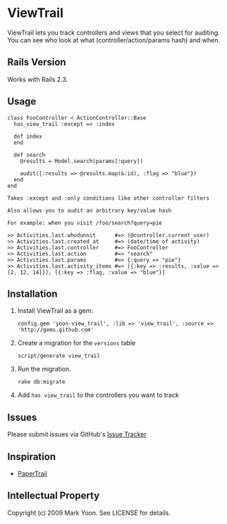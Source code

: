 # ViewTrail

ViewTrail lets you track controllers and views that you select for auditing. You can see who look at what (controller/action/params hash) and when.

## Rails Version

Works with Rails 2.3.

## Usage

    class FooController < ActionController::Base
      has_view_trail :except => :index
      
      def index
      end
        
      def search
        @results = Model.search(params[:query])
        
        audit({:results => @results.map(&:id), :flag => "blue"})
      end
    end

    Takes :except and :only conditions like other controller filters
    
    Also allows you to audit an arbitrary key/value hash
    
    For example: when you visit /foo/search?query=pie
    
    >> Activities.last.whodunnit      #=> (@controller.current_user)
    >> Activities.last.created_at     #=> (date/time of activity)
    >> Activities.last.controller     #=> FooController
    >> Activities.last.action         #=> "search"
    >> Activities.last.params         #=> {:query => "pie"}
    >> Activities.last.activity_items #=> [{:key => :results, :value => [2, 12, 14]}], [{:key => :flag, :value => "blue"}]
    
## Installation

1. Install ViewTrail as a gem:
  
    `config.gem 'yoon-view_trail', :lib => 'view_trail', :source => 'http://gems.github.com'`

2. Create a migration for the `versions` table
    
    `script/generate view_trail`
  
3. Run the migration.
    
    `rake db:migrate`
  
4. Add `has view_trail` to the controllers you want to track

## Issues

Please submit issues via GitHub's [Issue Tracker](http://github.com/yoon/view_trail/issues)

## Inspiration

* [PaperTrail](http://github.com/airblade/paper_trail/)

## Intellectual Property

Copyright (c) 2009 Mark Yoon. See LICENSE for details.
